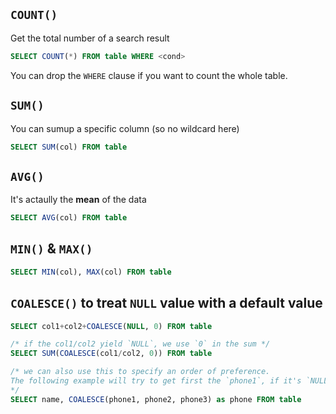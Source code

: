 ## `COUNT()`

Get the total number of a search result

```sql
SELECT COUNT(*) FROM table WHERE <cond>
```

You can drop the `WHERE` clause if you want to count the whole table.

## `SUM()`

You can sumup a specific column (so no wildcard here)

```sql
SELECT SUM(col) FROM table
```



## `AVG()`

It's actaully the **mean** of the data

```sql
SELECT AVG(col) FROM table
```



## `MIN()` & `MAX()`

```sql
SELECT MIN(col), MAX(col) FROM table
```



## `COALESCE()` to treat `NULL` value with a default value

```sql
SELECT col1+col2+COALESCE(NULL, 0) FROM table

/* if the col1/col2 yield `NULL`, we use `0` in the sum */
SELECT SUM(COALESCE(col1/col2, 0)) FROM table

/* we can also use this to specify an order of preference.
The following example will try to get first the `phone1`, if it's `NULL`, then go to get the next one
*/
SELECT name, COALESCE(phone1, phone2, phone3) as phone FROM table
```



